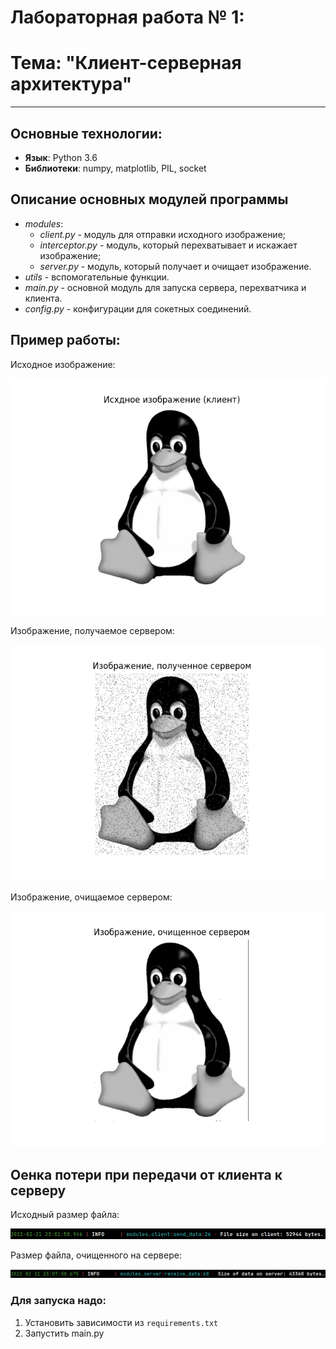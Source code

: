 # Лабораторная работа № 1:
# Тема: "Клиент-серверная архитектура" 
---

## Основные технологии:

* __Язык__: Python 3.6
* __Библиотеки__: numpy, matplotlib, PIL, socket

## Описание основных модулей программы

* *modules*:
  *  *client.py* - модуль для отправки исходного изображение;
  *  *interceptor.py* - модуль, который перехватывает и искажает изображение;
  *  *server.py* - модуль, который получает и очищает изображение.
*  *utils* - вспомогательные функции.
*  *main.py* - основной модуль для запуска сервера, перехватчика и клиента.
*  *config.py* - конфигурации для сокетных соединений.  


## Пример работы:

Исходное изображение:

![Исходное изображение](https://github.com/DimaScientist/Designing-Distributed-Applications/blob/main/Lab1/examples/client.png)

Изображение, получаемое сервером:

![Искаженное изображение](https://github.com/DimaScientist/Designing-Distributed-Applications/blob/main/Lab1/examples/noise_image.png)


Изображение, очищаемое сервером:

![Очищенное изображение](https://github.com/DimaScientist/Designing-Distributed-Applications/blob/main/Lab1/examples/clear_image.png)


## Оенка потери при передачи от клиента к серверу

Исходный размер файла:

![Исходный размер](https://github.com/DimaScientist/Designing-Distributed-Applications/blob/main/Lab1/examples/client_file_size.png)

Размер файла, очищенного на сервере:

![Размер файла на сервере](https://github.com/DimaScientist/Designing-Distributed-Applications/blob/main/Lab1/examples/server_file_size.png)


### Для запуска надо:

1. Установить зависимости из `requirements.txt`
2. Запустить main.py
